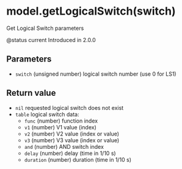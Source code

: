 # model.getLogicalSwitch\(switch\)

Get Logical Switch parameters

@status current Introduced in 2.0.0

## Parameters

* `switch` \(unsigned number\) logical switch number \(use 0 for LS1\)

## Return value

* `nil` requested logical switch does not exist
* `table` logical switch data:
  * `func` \(number\) function index
  * `v1` \(number\) V1 value \(index\)
  * `v2` \(number\) V2 value \(index or value\)
  * `v3` \(number\) V3 value \(index or value\)
  * `and` \(number\) AND switch index
  * `delay` \(number\) delay \(time in 1/10 s\)
  * `duration` \(number\) duration \(time in 1/10 s\)


